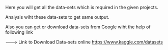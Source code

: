 Here you will get all the data-sets which is required in the given projects.

Analysis wiht these data-sets to get same output.

Also you can get or download data-sets from Google wiht the help of following link 

---> Link to Download Data-sets online  https://www.kaggle.com/datasets
